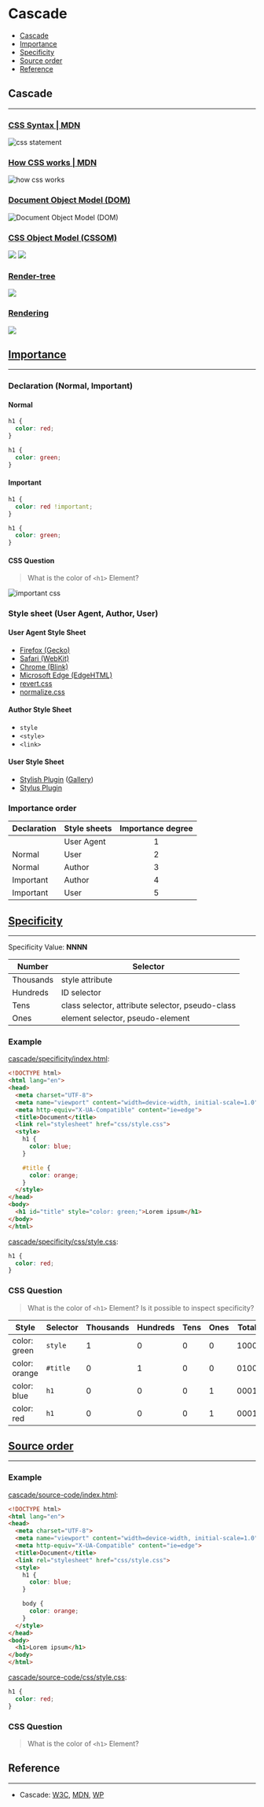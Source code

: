 # Cascade

* [Cascade](#cascade)
* [Importance](#importance)
* [Specificity](#specificity)
* [Source order](#source-order)
* [Reference](#reference)

## Cascade
---

### [CSS Syntax \| MDN](https://developer.mozilla.org/en-US/docs/Web/CSS/Syntax)

![css statement](https://developer.mozilla.org/@api/deki/files/6168/=css_syntax_-_statements_Venn_diag.png)<br>

### [How CSS works \| MDN](https://developer.mozilla.org/en-US/docs/Learn/CSS/Introduction_to_CSS/How_CSS_works)

![how css works](https://mdn.mozillademos.org/files/11781/rendering.svg)

### [Document Object Model (DOM)](https://developers.google.com/web/fundamentals/performance/critical-rendering-path/constructing-the-object-model#document_object_model_dom)

![Document Object Model (DOM)](https://developers.google.com/web/fundamentals/performance/critical-rendering-path/images/full-process.png)

### [CSS Object Model (CSSOM)](https://developers.google.com/web/fundamentals/performance/critical-rendering-path/constructing-the-object-model#css_object_model_cssom)

![](https://developers.google.com/web/fundamentals/performance/critical-rendering-path/images/cssom-construction.png)
![](https://developers.google.com/web/fundamentals/performance/critical-rendering-path/images/cssom-tree.png)

### [Render-tree](https://developers.google.com/web/fundamentals/performance/critical-rendering-path/render-tree-construction)
![](https://developers.google.com/web/fundamentals/performance/critical-rendering-path/images/render-tree-construction.png)

### [Rendering](https://developers.google.com/web/fundamentals/performance/rendering/)

![](https://developers.google.com/web/fundamentals/performance/rendering/images/intro/frame-full.jpg)

## [Importance](https://developer.mozilla.org/en-US/docs/Learn/CSS/Introduction_to_CSS/Cascade_and_inheritance#Importance)
---

### Declaration (Normal, Important)

#### Normal

```css
h1 {
  color: red;
}

h1 {
  color: green;
}
```

#### Important

```css
h1 {
  color: red !important;
}

h1 {
  color: green;
}
```

#### CSS Question

> What is the color of `<h1>` Element?

![important css](https://memeexplorer.com/cache/846.jpg)

### Style sheet (User Agent, Author, User)

#### User Agent Style Sheet

* [Firefox (Gecko)](https://dxr.mozilla.org/mozilla-central/source/layout/style/res/html.css)
* [Safari (WebKit)](https://trac.webkit.org/browser/trunk/Source/WebCore/css/html.css)
* [Chrome (Blink)](https://chromium.googlesource.com/chromium/blink/+/master/Source/core/css/html.css)
* [Microsoft Edge (EdgeHTML)](https://gist.github.com/jonathantneal/abc52743caa0a019d359ec4ba2ce965b)
* [revert.css](https://github.com/sw4/revert.css)
* [normalize.css](https://necolas.github.io/normalize.css/)

#### Author Style Sheet

* `style`
* `<style>`
* `<link>`

#### User Style Sheet

* [Stylish Plugin](https://chrome.google.com/webstore/detail/stylish/fjnbnpbmkenffdnngjfgmeleoegfcffe?hl=en) ([Gallery](http://userstyles.org/))
* [Stylus Plugin](https://chrome.google.com/webstore/detail/stylus/clngdbkpkpeebahjckkjfobafhncgmne?hl=en)

### Importance order

| Declaration | Style sheets | Importance degree |
|-|-|:-:|
| | User Agent | 1 |
| Normal | User | 2 |
| Normal | Author | 3 |
| Important | Author | 4 |
| Important | User | 5 |

## [Specificity](https://developer.mozilla.org/en-US/docs/Learn/CSS/Introduction_to_CSS/Cascade_and_inheritance#Specificity)
---

Specificity Value: **NNNN**

| Number |	Selector |
|-|-|
| Thousands |	style attribute |
| Hundreds | ID selector |
| Tens | class selector, attribute selector, pseudo-class  |
| Ones | element selector, pseudo-element |

### Example

[cascade/specificity/index.html](cascade/specificity/index.html):
```html
<!DOCTYPE html>
<html lang="en">
<head>
  <meta charset="UTF-8">
  <meta name="viewport" content="width=device-width, initial-scale=1.0">
  <meta http-equiv="X-UA-Compatible" content="ie=edge">
  <title>Document</title>
  <link rel="stylesheet" href="css/style.css">
  <style>
    h1 {
      color: blue;
    }

    #title {
      color: orange;
    }
  </style>
</head>
<body>
  <h1 id="title" style="color: green;">Lorem ipsum</h1>
</body>
</html>
```

[cascade/specificity/css/style.css](cascade/specificity/css/style.css):
```css
h1 {
  color: red;
}
```

### CSS Question

> What is the color of `<h1>` Element?
> Is it possible to inspect specificity?

| Style	| Selector | Thousands | Hundreds | Tens | Ones | Total |
|-|-|-|-|-|-|-|
| color: green | `style` | 1 | 0 | 0 | 0 | 1000 |
| color: orange | `#title` | 0 | 1 | 0 | 0 | 0100 |
| color: blue | `h1` | 0 | 0 | 0 | 1 | 0001 |
| color: red | `h1` | 0 | 0 | 0 | 1 | 0001 |

## [Source order](https://developer.mozilla.org/en-US/docs/Learn/CSS/Introduction_to_CSS/Cascade_and_inheritance#Source_order)
---

### Example 

[cascade/source-code/index.html](cascade/source-code/index.html):
```html
<!DOCTYPE html>
<html lang="en">
<head>
  <meta charset="UTF-8">
  <meta name="viewport" content="width=device-width, initial-scale=1.0">
  <meta http-equiv="X-UA-Compatible" content="ie=edge">
  <title>Document</title>
  <link rel="stylesheet" href="css/style.css">
  <style>
    h1 {
      color: blue;
    }

    body {
      color: orange;
    }
  </style>
</head>
<body>
  <h1>Lorem ipsum</h1>
</body>
</html>
```

[cascade/source-code/css/style.css](cascade/source-code/css/style.css):
```css
h1 {
  color: red;
}
```

### CSS Question

> What is the color of `<h1>` Element?

## Reference
---

* Cascade: [W3C](https://www.w3.org/TR/CSS22/cascade.html), [MDN](https://developer.mozilla.org/en-US/docs/Learn/CSS/Introduction_to_CSS/Cascade_and_inheritance), [WP](https://docs.webplatform.org/wiki/tutorials/inheritance_and_cascade)